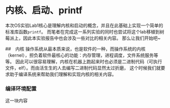 # 内核、启动、printf
  本次OS实验Lab1核心是理解内核和启动的概念，并且在此基础上实现一个简单的标准库函数`printf`。
  而笔者在完成这一系列实验的同时也尝试将这个lab移植到树莓派上，因此本实验报告中也会涉及一些对比的相关内容。
  那么让我们开始吧~

  ##　内核
  操作系统从最本质来说，也是软件的一种，而操作系统的内核（kernel），担负着软件最核心的功能：内存管理，进程调度，文件系统服务等等。
  因此可以很容易理解，内核在机器上跑起来时也必须是二进制代码（可执行文件，elf）。而由活生生的人去编写二进制代码显然太过折磨，
  这个时候我们就要求助于编译系统来帮助我们理解和实现内核的相关内容。
  
  ### 编译环境配置
  这一块内容
  
